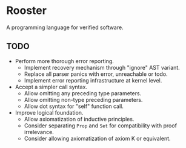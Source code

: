 # Rooster
A programming language for verified software.

## TODO
* Perform more thorough error reporting.
  - Implement recovery mechanism through "ignore" AST variant.
  - Replace all parser panics with error, unreachable or todo.
  - Implement error reporting infrastructure at kernel level.
* Accept a simpler call syntax.
  - Allow omitting any preceding type parameters.
  - Allow omitting non-type preceding parameters.
  - Allow dot syntax for "self" function call.
* Improve logical foundation.
  - Allow axiomatization of inductive principles.
  - Consider separating `Prop` and `Set` for compatibility with proof irrelevance.
  - Consider allowing axiomatization of axiom K or equivalent.
